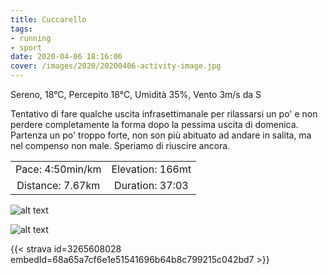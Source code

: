 ```yaml
---
title: Cuccarello
tags:
- running
- sport
date: 2020-04-06 18:16:06
cover: /images/2020/20200406-activity-image.jpg
---
```


Sereno, 18°C, Percepito 18°C, Umidità 35%, Vento 3m/s da S

Tentativo di fare qualche uscita infrasettimanale per rilassarsi un po' e non perdere completamente la forma dopo la pessima uscita di domenica.
Partenza un po' troppo forte, non son più abituato ad andare in salita, ma nel compenso non male. Speriamo di riuscire ancora.

| | |
| :-: | :-: |
| Pace: 4:50min/km | Elevation: 166mt |
| Distance: 7.67km | Duration: 37:03 |

![alt text](/images/2020/20200406-activity-image.jpg "Image")


![alt text](/images/2020/20200406-activity-map.png "map")


{{< strava id=3265608028 embedId=68a65a7cf6e1e51541696b64b8c799215c042bd7 >}}
